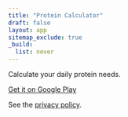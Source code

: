 ```yaml
---
title: "Protein Calculator"
draft: false
layout: app
sitemap_exclude: true
_build:
  list: never
---
```


Calculate your daily protein needs.

[Get it on Google Play](https://play.google.com/store/apps/details?id=com.arran4.protein_calculator.protein_calculator)

See the [privacy policy](./privacy/).
